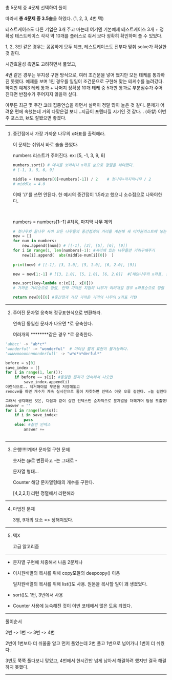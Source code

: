 총 5문제 중 4문제 선택하여 풀이 

따라서 **총 4문제 중 3.5솔**을 하였다. (1, 2, 3, 4번 택)

테스트케이스도 다른 기업은 3개 주고 마는데 여기엔 기본예제 테스트케이스 3개 + 정확성 테스트케이스 각각 약 10개를 플러스로 줘서  보다 정확히 확인하며 풀 수 있었다.

1, 2, 3번 같은 경우는 꼼꼼하게 모두 체크, 테스트케이스도 전부다 맞춰 solve가 확실한 것 같다.

시간효율성 측면도 고려하면서 풀었고, 

4번 같은 경우는 무지성 구현 방식으로, 여러 조건문을 넣어 했지만 모든 테케를 통과하진 못했다. 예제를 보며 1인 경우를 일일이 조건문으로 구현해  맞는 테케수를 늘려갔다. 하지만 예제3 테케 통과 + 나머지 정확성 10개 테케 중 5개만 통과로 부분점수가 주어진다면 반점수가 주어지지 않을까 싶다.

아무튼 최근 몇 주간 코테 집중연습을 하면서 실력이 정말 많이 늘은 것 같다. 문제가 어려운 편에 속했는데 거의 다맞은걸 보니 ..지금이 포텐터질 시기인 것 같다. . (하핳) 이번주 포스코, kt도 잘봤으면 좋겠다.

---

1. 중간점에서 가장 가까운 나무의 x좌표를 출력해라.

   이 문제는 쉬워서 바로 술술 풀었다.

   numbers 리스트가 주어진다. ex: [5, -1, 3, 9, 6]

   ```python
   numbers.sort() # 예시를 보아하니 x좌표 순으로 정렬을 해야했다.
   # [-1, 3, 5, 6, 9]
   ```

   ```python
   middle = (numbers[0]+numbers[-1]) / 2    # 첫나무+마지막나무 / 2  
   # middle = 4.0
   ```

   이때 '//'를 쓰면 안된다. 한 예시의 중간점이 1.5라고 했으니 소수점으로 나와야한다.

   ​    

   numbers = numbers[1:-1] #처음, 마지막 나무 제외

   ```python
   # 첫나무와 끝나무 사이 모든 나무들의 중간점과의 거리를 계산해 새 이차원리스트에 넣는다.
   new = []
   for num in numbers:
       new.append([num]) # [[-1], [3], [5], [6], [9]]
   for i in range(1, len(numbers)-1): #사이에 있는 나무들만 거리구해주기
       new[i].append(  abs(middle-num[i][0])  )
       
   print(new) # [[-1], [3, 1.0], [5, 1.0], [6, 2.0], [9]]
   ```

   ```python
   new = new[1:-1] # [[3, 1.0], [5, 1.0], [6, 2.0]]  #[해당나무의 x좌표, 중간점과의 거리]
   
   new.sort(key=lambda x:(x[1], x[0])) 
   # 가까운 거리순으로 정렬, 만약 가까운 지점의 나무가 여러개일 경우 x좌표순으로 정렬
   
   return new[0][0] #중간점과 가장 가까운 거리의 나무의 x좌표 리턴
   ```

   

---

2. 주어진 문자열 응축해 정규표현식으로 변환해라. 

   연속된 동일한 문자가 나오면 *로 응축한다.

   여러개의 ********같은 경우 *로 응축한다.

```python
'abbcc' -> "ab*c*"
'wonderful' -> "wonderful"  # 더이상 짧게 표현이 불가능하다. 
'wwwwoooonnnnnnderfull' -> "w*o*n*derful*"
```

  ```python
  before = s[0]
  save_index = []
  for i in range(1, len()):
      if before == s[i]: #동일한 문자가 연속해서 나오면
          save_index.append(i)
  이런식으로.. 제거해야할 부분을 저장해놓고
  remove를 하면 개수가 계속 실시간으로 줄어 자칫하면 인덱스 아웃 오류 걸린다. =늘 걸린다.. ㅎㅎ 해당 리스트 포문을 돌리고있는데 해당 리스트의 요소가 실시간으로 사라지면 i를 삭제하려해도 의도된 i위치를 삭제하게 되지 않는 것,.. 
  
  그래서 생각해낸 것은, 다음과 같이 살린 인덱스만 순차적으로 문자열을 더해가며 답을 도출했다.
  answer = ''
  for i in range(len(s)):
      if i in save_index:
          pass
      else: #살린 인덱스
          answer +=
        
  ```



---

3. 은행!!!!!계좌! 문자열 구현 문제

   숫자는 @로 변환하고 -는 그대로 -

   문자열 형태... 

   Counter  해당 문자열형태의 개수를 구한다.

   [4,2,2,1] 리턴 정렬해서 리턴해라

---

4. 마법진 문제

   3행, 9개의 요소 => 정해져있다.

   

---

5. 택X

   고급 알고리즘

---

- 문자열 구현에 치중해서 나옴 2문제나

- 이차원배열의 복사를 위해 copy모듈의 deepcopy() 이용

  일차원배열의 복사를 위해 list()도 사용. 원본을 복사할 일이 꽤 생겼었다.

- sort()도 1번, 3번에서 사용

- Counter 사용에 능숙해진 것이 이번 코테에서 많은 도움 되었다.

---

풀이순서

2번 -> 1번 -> 3번 -> 4번

2번이 1번보다 더 쉬울줄 알고 먼저 풀었는데 2번 풀고 1번으로 넘어가니 1번이 더 쉬웠다.

3번도 쭉쭉 풀다보니 맞았고, 4번에서 한시간반 넘게 남아서 해결하려 했지만 결국 해결하지 못했다.

---